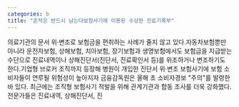 ```yaml
---
categories: b
title: "흔적은 반드시 남는다보험사기에 이용된 수상한 진료기록부"
---
```

의료기관의 문서 위·변조로 보험금을 편취하는 사례가 줄지 않고 있다.자동차보험뿐만 아니라 운전자보험, 상해보험, 치아보험, 장기보험과 생명보험에서도 보험금을 지급받는 수단으로 진료내역이나 상해진단서(진단서, 진료확인서 등)를 위조하거나 변조하기도 한다.기업형 브로커 조직까지 등장해 병원이 개입한 진단서 위·변조 보험사기에 보험 소비자들이 연루될 위험성이 높아지자 금융감독원은 올해 초 소비자경보 "주의"를 발령한 바 있다. 최근에는 조직형 보험사기 적발을 위해 관계기관과 합동 조사를 더욱 강화했다.전문가들은 진료내역, 상해진단서, 진
